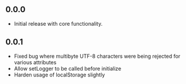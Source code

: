 ## 0.0.0
  - Initial release with core functionality.
## 0.0.1
  - Fixed bug where multibyte UTF-8 characters were being rejected for various attributes
  - Allow setLogger to be called before initialize
  - Harden usage of localStorage slightly
